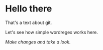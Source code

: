 # Hello there

That's a text about git.

Let's see how simple wordregex works here.

*Make changes and take a look.*